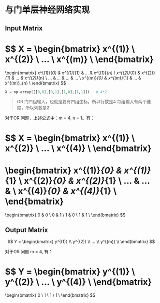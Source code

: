 # 与门单层神经网络实现



## Input Matrix



$$
X =
\begin{bmatrix}
x^{(1)}  \\
x^{(2)}  \\
...  \\
x^{(m)}  \\
\end{bmatrix}
=
\begin{bmatrix}
x^{(1)}_{0} & x^{(1)}_{1} & ... & x^{(1)}_{n}  \\
x^{(2)}_{0} & x^{(2)}_{1} & ... & x^{(2)}_{n}  \\
... & ... & ... & ...  \\
x^{(m)}_{0} & x^{(m)}_{1} & ... & x^{(m)}_{n}  \\
\end{bmatrix}
$$



```python
X = np.array([[0,0],[0,1],[1,0],[1,1]])   # 4*2
```

> OR 门四组输入，也就是要有四组坐标，所以行数是4
> 每组输入有两个维度，所以列数是2



对于OR 问题，上述公式中：m = 4, n = 1。有：

$$
X =
\begin{bmatrix}
x^{(1)}  \\
x^{(2)}  \\
...  \\
x^{(4)}  \\
\end{bmatrix}
=
\begin{bmatrix}
x^{(1)}_{0} & x^{(1)}_{1}  \\
x^{(2)}_{0} & x^{(2)}_{1}  \\
... & ... & \\
x^{(4)}_{0} & x^{(4)}_{1}  \\
\end{bmatrix}
=
\begin{bmatrix}
0 & 0  \\
0 & 1  \\
1 & 0 \\
1 & 1  \\
\end{bmatrix}
$$






## Output Matrix


$$
Y =
\begin{bmatrix}
y^{(1)}  \\
y^{(2)}  \\
...  \\
y^{(m)}  \\
\end{bmatrix}
$$

对于OR 问题 m = 4, 有：

$$
Y =
\begin{bmatrix}
y^{(1)}  \\
y^{(2)}  \\
...  \\
y^{(4)}  \\
\end{bmatrix}
=
\begin{bmatrix}
0  \\
1  \\
1  \\
1  \\
\end{bmatrix}
$$






